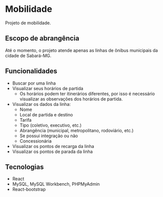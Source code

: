 # Mobilidade

Projeto de mobilidade.

## Escopo de abrangência

Até o momento, o projeto atende apenas as linhas de ônibus municipais da cidade de Sabará-MG.

## Funcionalidades

- Buscar por uma linha
- Visualizar seus horários de partida
  - Os horários podem ter itinerários diferentes, por isso é necessário visualizar as observações dos horários de partida.
- Visualizar os dados da linha:
  - Nome
  - Local de partida e destino
  - Tarifa
  - Tipo (coletivo, executivo, etc.)
  - Abrangência (municipal, metropolitano, rodoviário, etc.)
  - Se possui integração ou não
  - Concessionária
- Visualizar os pontos de recarga da linha
- Visualizar os pontos de parada da linha

## Tecnologias

- React
- MySQL, MySQL Workbench, PHPMyAdmin
- React-bootstrap
